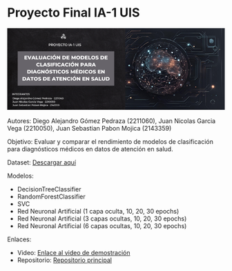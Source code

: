 # Proyecto Final IA-1 UIS

![Banner](banner-ia.png)

Autores: Diego Alejandro Gómez Pedraza (2211060), Juan Nicolas Garcia Vega (2210050), Juan Sebastian Pabon Mojica (2143359)

Objetivo: Evaluar y comparar el rendimiento de modelos de clasificación para diagnósticos médicos en datos de atención en salud.

Dataset: [Descargar aquí](https://drive.google.com/file/d/1mCEZI5PZIDZSVAxQrTR9rFC4ngf_Hauf/view?usp=sharing)

Modelos:
- DecisionTreeClassifier
- RandomForestClassifier
- SVC
- Red Neuronal Artificial (1 capa oculta, 10, 20, 30 epochs)
- Red Neuronal Artificial (3 capas ocultas, 10, 20, 30 epochs)
- Red Neuronal Artificial (6 capas ocultas, 10, 20, 30 epochs)

Enlaces:
- Video: [Enlace al video de demostración](https://youtu.be/Sz0V4f4BuKk)
- Repositorio: [Repositorio principal](https://github.com/DiegoGomez21/proyecto_IA_atenciones_medicas)

